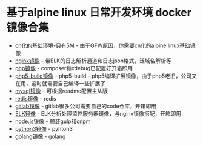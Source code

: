 # 基于alpine linux 日常开发环境 docker 镜像合集
* [cn化的基础环境-只有5M](https://github.com/war1644/base) - 由于GFW原因，你需要cn化的alpine linux基础镜像
* [nginx镜像](https://github.com/war1644/nginx) - 带ELK的日志解析通道和日志json格式，泛域名解析等
* [php镜像](https://github.com/war1644/php) - composer和xdebug已配置好开箱即用
* [php5-build镜像](https://github.com/war1644/php5-build) - php5-build - php5编译扩展镜像，由于php5老旧，公司又在用，这时就需要自己编译一些扩展了
* [mysql镜像](https://github.com/war1644/mysql) - 可根据readme配置主从版
* [redis镜像](https://github.com/war1644/redis) - redis
* [gitlab镜像](https://github.com/war1644/gitlab) - gitlab很多公司需要自己的code仓库，开箱即用
* [ELK镜像](https://github.com/war1644/log) - ELK分析处理监控服务器镜像，与nginx镜像搭配，开箱即用
* [node.js镜像](https://github.com/war1644/node_app) - 预装gulp和cnpm
* [python3镜像](https://github.com/war1644/python3) - pyhton3
* [golang镜像](https://github.com/war1644/golang) - golang
